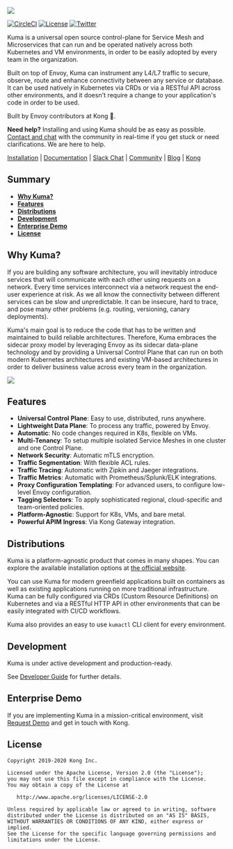 [![][kuma-logo]][kuma-url]

[![CircleCI](https://circleci.com/gh/Kong/kuma.svg?style=svg&circle-token=e3f6c5429ee47ca0eb4bd2542e4b8801a7856373)](https://circleci.com/gh/Kong/kuma)
[![License](https://img.shields.io/badge/License-Apache%202.0-blue.svg)](https://github.com/Kong/kuma/blob/master/LICENSE)
[![Twitter](https://img.shields.io/twitter/follow/thekonginc.svg?style=social&label=Follow)](https://twitter.com/intent/follow?screen_name=thekonginc)

Kuma is a universal open source control-plane for Service Mesh and Microservices that can run and be operated natively across both Kubernetes and VM environments, in order to be easily adopted by every team in the organization.

Built on top of Envoy, Kuma can instrument any L4/L7 traffic to secure, observe, route and enhance connectivity between any service or database. It can be used natively in Kubernetes via CRDs or via a RESTful API across other environments, and it doesn't require a change to your application's code in order to be used.

Built by Envoy contributors at Kong 🦍.

**Need help?** Installing and using Kuma should be as easy as possible. [Contact and chat](https://kuma.io/community) with the community in real-time if you get stuck or need clarifications. We are here to help.

[Installation](https://kuma.io/install) |
[Documentation](https://kuma.io/docs) |
[Slack Chat](https://chat.kuma.io) |
[Community](https://kuma.io/community) |
[Blog](https://konghq.com/blog) |
[Kong](https://konghq.com)

## Summary

- [**Why Kuma?**](#why-kuma)
- [**Features**](#features)
- [**Distributions**](#distributions)
- [**Development**](#development)
- [**Enterprise Demo**](#enterprise-demo)
- [**License**](#license)

## Why Kuma?

If you are building any software architecture, you will inevitably introduce services that will communicate with each other using requests on a network. Every time services interconnect via a network request the end-user experience at risk. As we all know the connectivity between different services can be slow and unpredictable. It can be insecure, hard to trace, and pose many other problems (e.g. routing, versioning, canary deployments).

Kuma's main goal is to reduce the code that has to be written and maintained to build reliable architectures. Therefore, Kuma embraces the sidecar proxy model by leveraging Envoy as its sidecar data-plane technology and by providing a Universal Control Plane that can run on both modern Kubernetes architectures and existing VM-based architectures in order to deliver business value across every team in the organization.

[![][kuma-benefits]][kuma-url]

## Features

* **Universal Control Plane**: Easy to use, distributed, runs anywhere.
* **Lightweight Data Plane**: To process any traffic, powered by Envoy.
* **Automatic**: No code changes required in K8s, flexible on VMs.
* **Multi-Tenancy**: To setup multiple isolated Service Meshes in one cluster and one Control Plane.
* **Network Security**: Automatic mTLS encryption.
* **Traffic Segmentation**: With flexible ACL rules.
* **Traffic Tracing**: Automatic with Zipkin and Jaeger integrations.
* **Traffic Metrics**: Automatic with Prometheus/Splunk/ELK integrations.
* **Proxy Configuration Templating**: For advanced users, to configure low-level Envoy configuration.
* **Tagging Selectors**: To apply sophisticated regional, cloud-specific and team-oriented policies.
* **Platform-Agnostic**: Support for K8s, VMs, and bare metal.
* **Powerful APIM Ingress**: Via Kong Gateway integration.

## Distributions

Kuma is a platform-agnostic product that comes in many shapes. You can explore the available installation options at [the official website](https://kuma.io/install).

You can use Kuma for modern greenfield applications built on containers as well as existing applications running on more traditional infrastructure. Kuma can be fully configured via CRDs (Custom Resource Definitions) on Kubernetes and via a RESTful HTTP API in other environments that can be easily integrated with CI/CD workflows.

Kuma also provides an easy to use `kumactl` CLI client for every environment.

## Development

Kuma is under active development and production-ready.

See [Developer Guide](DEVELOPER.md) for further details.

## Enterprise Demo

If you are implementing Kuma in a mission-critical environment, visit [Request Demo](https://kuma.io/request-demo/) and get in touch with Kong.

## License

```
Copyright 2019-2020 Kong Inc.

Licensed under the Apache License, Version 2.0 (the "License");
you may not use this file except in compliance with the License.
You may obtain a copy of the License at

   http://www.apache.org/licenses/LICENSE-2.0

Unless required by applicable law or agreed to in writing, software
distributed under the License is distributed on an "AS IS" BASIS,
WITHOUT WARRANTIES OR CONDITIONS OF ANY KIND, either express or implied.
See the License for the specific language governing permissions and
limitations under the License.
```

[kuma-url]: https://kuma.io/
[kuma-logo]: https://kuma-public-assets.s3.amazonaws.com/kuma-logo.png
[kuma-benefits]: https://kuma-public-assets.s3.amazonaws.com/kuma-benefits.png
